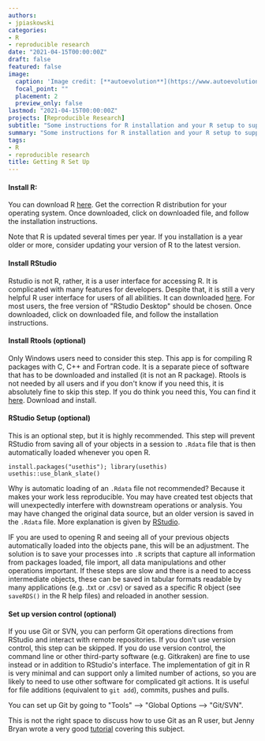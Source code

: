 ```yaml
---
authors:
- jpiaskowski
categories:
- R
- reproducible research
date: "2021-04-15T00:00:00Z"
draft: false
featured: false
image:
  caption: 'Image credit: [**autoevolution**](https://www.autoevolution.com/news/lego-for-grown-ups-or-automotive-ikea-how-to-spend-the-perfect-day-assembling-a-car-101191.html#)'
  focal_point: ""
  placement: 2
  preview_only: false
lastmod: "2021-04-15T00:00:00Z"
projects: [Reproducible Research]
subtitle: "Some instructions for R installation and your R setup to support reproducible research."
summary: "Some instructions for R installation and your R setup to support reproducible research."
tags:
- R
- reproducible research
title: Getting R Set Up
---
```




#### Install R:

  You can download R [here](https://cloud.r-project.org/). Get the correction R distribution for your operating system. Once downloaded, click on downloaded file, and follow the installation instructions.
  
  Note that R is updated several times per year. If you installation is a year older or more, consider updating your version of R to the latest version.

#### Install RStudio

  Rstudio is not R, rather, it is a user interface for accessing R. It is complicated with many features for developers. Despite that, it is still a very helpful R user interface for users of all abilities. It can downloaded [here](https://www.rstudio.com/products/rstudio/download/). For most users, the free version of "RStudio Desktop" should be chosen. Once downloaded, click on downloaded file, and follow the installation instructions.

#### Install Rtools (optional)

  Only Windows users need to consider this step. This app is for compiling R packages with C, C++ and Fortran code. It is a separate piece of software that has to be downloaded and installed (it is not an R package). Rtools is not needed by all users and if you don't know if you need this, it is absolutely fine to skip this step.  If you do think you need this, You can find it [here](https://cran.r-project.org/bin/windows/Rtools/). Download and install.

#### RStudio Setup (optional)

This is an optional step, but it is highly recommended. This step will prevent RStudio from saving all of your objects in a session to `.Rdata` file that is then automatically loaded whenever you open R.  

```
install.packages("usethis"); library(usethis)
usethis::use_blank_slate()
```

Why is automatic loading of an `.Rdata` file not recommended? Because it makes your work less reproducible. You may have created test objects that will unexpectedly interfere with downstream operations or analysis. You may have changed the original data source, but an older version is saved in the `.Rdata` file. More explanation is given by [RStudio](https://usethis.r-lib.org/reference/use_blank_slate.html).

IF you are used to opening R and seeing all of your previous objects automatically loaded into the objects pane, this will be an adjustment. The solution is to save your processes into `.R` scripts that capture all information from packages loaded, file import, all data manipulations and other operations important. If these steps are slow and there is a need to access intermediate objects, these can be saved in tabular formats readable by many applications (e.g. .txt or .csv) or saved as a specific R object (see `saveRDS()` in the R help files) and reloaded in another session.

#### Set up version control (optional)

If you use Git or SVN, you can perform Git operations directions from RStudio and interact with remote repositories. If you don't use version control, this step can be skipped. If you do use version control, the command line or other third-party software (e.g. Gitkraken) are fine to use instead or in addition to RStudio's interface. The implementation of git in R is very minimal and can support only a limited number of actions, so you are likely to need to use other software for complicated git actions. It is useful for file additions (equivalent to `git add`), commits, pushes and pulls.

You can set up Git by going to "Tools" --> "Global Options --> "Git/SVN".

This is not the right space to discuss how to use Git as an R user, but Jenny Bryan wrote a very good [tutorial](https://happygitwithr.com/index.html) covering this subject.
